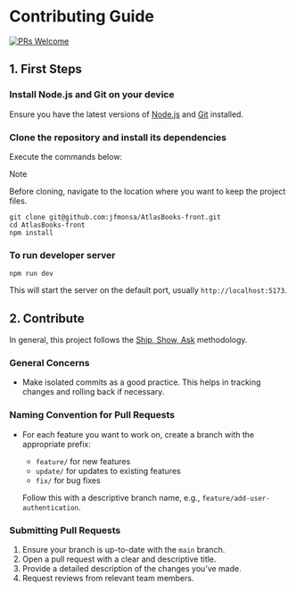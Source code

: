 # Contributing Guide

[![PRs Welcome](https://img.shields.io/badge/PRs-welcome-brightgreen.svg?style=flat-square)](http://makeapullrequest.com)

## 1. First Steps

### Install Node.js and Git on your device

Ensure you have the latest versions of [Node.js](https://nodejs.org/) and [Git](https://git-scm.com/) installed.

### Clone the repository and install its dependencies

Execute the commands below:

> [!NOTE]  
> Before cloning, navigate to the location where you want to keep the project files.

```
git clone git@github.com:jfmonsa/AtlasBooks-front.git
cd AtlasBooks-front
npm install
```

### To run developer server

```
npm run dev
```

This will start the server on the default port, usually `http://localhost:5173`.

## 2. Contribute

In general, this project follows the [Ship, Show, Ask](https://martinfowler.com/articles/ship-show-ask.html) methodology.

### General Concerns

- Make isolated commits as a good practice. This helps in tracking changes and rolling back if necessary.

### Naming Convention for Pull Requests

- For each feature you want to work on, create a branch with the appropriate prefix:

  - `feature/` for new features
  - `update/` for updates to existing features
  - `fix/` for bug fixes

  Follow this with a descriptive branch name, e.g., `feature/add-user-authentication`.

### Submitting Pull Requests

1. Ensure your branch is up-to-date with the `main` branch.
2. Open a pull request with a clear and descriptive title.
3. Provide a detailed description of the changes you’ve made.
4. Request reviews from relevant team members.
